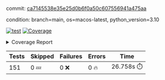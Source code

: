 commit: [ca7145538e35e25d0b6f0a50c607556941a475aa](https://github.com/rcmdnk/homebrew-file/tree/ca7145538e35e25d0b6f0a50c607556941a475aa)

condition: branch=main, os=macos-latest, python_version=3.10

[![test](https://github.com/rcmdnk/homebrew-file/actions/workflows/test.yml/badge.svg)](https://github.com/rcmdnk/homebrew-file/actions/runs/13136461192)
<a href="https://github.com/rcmdnk/homebrew-file/blob/ca7145538e35e25d0b6f0a50c607556941a475aa/README.md"><img alt="Coverage" src="https://img.shields.io/badge/Coverage-0%25-red.svg" /></a><details><summary>Coverage Report </summary><table><tr><th>File</th><th>Stmts</th><th>Miss</th><th>Cover</th><th>Missing</th></tr><tbody><tr><td colspan="5"><b>src/brew_file</b></td></tr><tr><td>&nbsp; &nbsp;<a href="https://github.com/rcmdnk/homebrew-file/blob/ca7145538e35e25d0b6f0a50c607556941a475aa/src/brew_file/__init__.py">\_\_init\_\_.py</a></td><td>3</td><td>3</td><td>0%</td><td><a href="https://github.com/rcmdnk/homebrew-file/blob/ca7145538e35e25d0b6f0a50c607556941a475aa/src/brew_file/__init__.py#L1-L4">1&ndash;4</a></td></tr><tr><td>&nbsp; &nbsp;<a href="https://github.com/rcmdnk/homebrew-file/blob/ca7145538e35e25d0b6f0a50c607556941a475aa/src/brew_file/brew_file.py">brew_file.py</a></td><td>1232</td><td>1232</td><td>0%</td><td><a href="https://github.com/rcmdnk/homebrew-file/blob/ca7145538e35e25d0b6f0a50c607556941a475aa/src/brew_file/brew_file.py#L1-L2297">1&ndash;2297</a></td></tr><tr><td>&nbsp; &nbsp;<a href="https://github.com/rcmdnk/homebrew-file/blob/ca7145538e35e25d0b6f0a50c607556941a475aa/src/brew_file/brew_helper.py">brew_helper.py</a></td><td>222</td><td>222</td><td>0%</td><td><a href="https://github.com/rcmdnk/homebrew-file/blob/ca7145538e35e25d0b6f0a50c607556941a475aa/src/brew_file/brew_helper.py#L1-L373">1&ndash;373</a></td></tr><tr><td>&nbsp; &nbsp;<a href="https://github.com/rcmdnk/homebrew-file/blob/ca7145538e35e25d0b6f0a50c607556941a475aa/src/brew_file/brew_info.py">brew_info.py</a></td><td>393</td><td>393</td><td>0%</td><td><a href="https://github.com/rcmdnk/homebrew-file/blob/ca7145538e35e25d0b6f0a50c607556941a475aa/src/brew_file/brew_info.py#L1-L600">1&ndash;600</a></td></tr><tr><td>&nbsp; &nbsp;<a href="https://github.com/rcmdnk/homebrew-file/blob/ca7145538e35e25d0b6f0a50c607556941a475aa/src/brew_file/info.py">info.py</a></td><td>11</td><td>11</td><td>0%</td><td><a href="https://github.com/rcmdnk/homebrew-file/blob/ca7145538e35e25d0b6f0a50c607556941a475aa/src/brew_file/info.py#L1-L17">1&ndash;17</a></td></tr><tr><td>&nbsp; &nbsp;<a href="https://github.com/rcmdnk/homebrew-file/blob/ca7145538e35e25d0b6f0a50c607556941a475aa/src/brew_file/main.py">main.py</a></td><td>166</td><td>166</td><td>0%</td><td><a href="https://github.com/rcmdnk/homebrew-file/blob/ca7145538e35e25d0b6f0a50c607556941a475aa/src/brew_file/main.py#L1-L667">1&ndash;667</a></td></tr><tr><td>&nbsp; &nbsp;<a href="https://github.com/rcmdnk/homebrew-file/blob/ca7145538e35e25d0b6f0a50c607556941a475aa/src/brew_file/utils.py">utils.py</a></td><td>70</td><td>70</td><td>0%</td><td><a href="https://github.com/rcmdnk/homebrew-file/blob/ca7145538e35e25d0b6f0a50c607556941a475aa/src/brew_file/utils.py#L1-L134">1&ndash;134</a></td></tr><tr><td><b>TOTAL</b></td><td><b>2097</b></td><td><b>2097</b></td><td><b>0%</b></td><td>&nbsp;</td></tr></tbody></table></details>

| Tests | Skipped | Failures | Errors | Time |
| ----- | ------- | -------- | -------- | ------------------ |
| 151 | 0 :zzz: | 0 :x: | 0 :fire: | 26.758s :stopwatch: |

